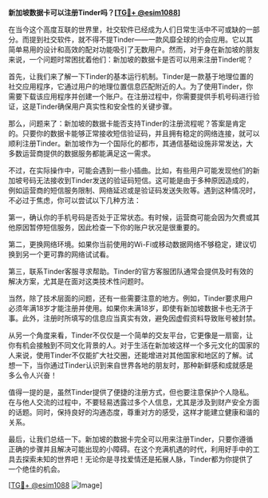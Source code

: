 **新加坡数据卡可以注册Tinder吗？[[TG💪+ @esim1088](https://t.me/s/esim1088)]**

在当今这个高度互联的世界里，社交软件已经成为人们日常生活中不可或缺的一部分。而提到社交软件，就不得不提Tinder——一款风靡全球的约会应用。它以其简单易用的设计和高效的配对功能吸引了无数用户。然而，对于身在新加坡的朋友来说，一个问题时常困扰着他们：新加坡的数据卡是否可以用来注册Tinder呢？

首先，让我们来了解一下Tinder的基本运行机制。Tinder是一款基于地理位置的社交应用程序，它通过用户的地理位置信息匹配附近的人。为了使用Tinder，你需要下载该应用程序并创建一个账户。在注册过程中，你需要提供手机号码进行验证，这是Tinder确保用户真实性和安全性的关键步骤。

那么，问题来了：新加坡的数据卡能否支持Tinder的注册流程呢？答案是肯定的。只要你的数据卡能够正常接收短信验证码，并且拥有稳定的网络连接，就可以顺利注册Tinder。新加坡作为一个国际化的都市，其通信基础设施非常发达，大多数运营商提供的数据服务都能满足这一需求。

不过，在实际操作中，可能会遇到一些小插曲。比如，有些用户可能发现他们的新加坡号码无法接收到Tinder发送的验证码短信。这可能是由于多种原因造成的，例如运营商的短信服务限制、网络延迟或是验证码发送失败等。遇到这种情况时，不必过于焦虑，你可以尝试以下几种方法：

第一，确认你的手机号码是否处于正常状态。有时候，运营商可能会因为欠费或其他原因暂停短信服务，因此检查一下你的账户状况是很重要的。

第二，更换网络环境。如果你当前使用的Wi-Fi或移动数据网络不够稳定，建议切换到另一个更可靠的网络试试看。

第三，联系Tinder客服寻求帮助。Tinder的官方客服团队通常会提供及时有效的解决方案，尤其是在面对这类技术性问题时。

当然，除了技术层面的问题，还有一些需要注意的地方。例如，Tinder要求用户必须年满18岁才能注册并使用。如果你未满18岁，即使有新加坡数据卡也无济于事。此外，注册时所填写的信息应当真实有效，避免因虚假资料导致账号被封禁。

从另一个角度来看，Tinder不仅仅是一个简单的交友平台，它更像是一扇窗，让你有机会接触到不同文化背景的人。对于生活在新加坡这样一个多元文化的国家的人来说，使用Tinder不仅能扩大社交圈，还能增进对其他国家和地区的了解。试想一下，当你通过Tinder认识到来自世界各地的朋友时，那种新鲜感和成就感是多么令人兴奋！

值得一提的是，虽然Tinder提供了便捷的注册方式，但也要注意保护个人隐私。在与他人交流的过程中，不要轻易透露过多个人信息，尤其是涉及到财产安全方面的话题。同时，保持良好的沟通态度，尊重对方的感受，这样才能建立健康和谐的关系。

最后，让我们总结一下。新加坡的数据卡完全可以用来注册Tinder，只要你遵循正确的步骤并且解决可能出现的小障碍。在这个充满机遇的时代，利用好手中的工具去探索未知的世界吧！无论你是寻找爱情还是拓展人脉，Tinder都为你提供了一个绝佳的机会。

[[TG💪+ @esim1088](https://t.me/s/esim1088) ![Image](https://i.postimg.cc/4NQfJmqS/Snipaste-2025-05-13-00-14-12.png)]